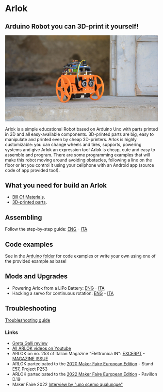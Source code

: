 # Arlok
## Arduino Robot you can 3D-print it yourself!
![Arlok - Maker Faire 2022](./media/MFR2022/arlok_cover_for_mkfr2022.jpg)

Arlok is a simple educational Robot based on Arduino Uno with parts printed in 3D and all easy-available components. 3D-printed parts are big, easy to manipulate and printed even by cheap 3D-printers. Arlok is highly customizable: you can change wheels and tires, supports, powering systems and give Arlok an expression too! Arlok is cheap, cute and easy to assemble and program. There are some programming examples that will make this robot moving around avoiding obstacles, following a line on the floor or let you control it using your cellphone with an Android app (source code of app provided too!).  
  
## What you need for build an Arlok
- [Bill Of Materials](./docs/BOM.md). 
- [3D-printed parts](./cad/stl).  
 
## Assembling
Follow the step-by-step guide: [ENG](./docs/assembly.md) - [ITA](./docs/assembly_ita.md)

## Code examples
See in the [Arduino folder](./arduino) for code examples or write your own using one of the provided example as base!

## Mods and Upgrades
- Powering Arlok from a LiPo Battery: [ENG](./docs/lipo_mod.md) - [ITA](./docs/lipo_mod_ita.md)
- Hacking a servo for continuous rotation: [ENG](./docs/servo_mod.md) - [ITA](./docs/servo_mod_ita.md)

## Troubleshooting
[Troubleshooting guide](./docs/troubleshooting.md)  

### Links
- [Greta Galli review](https://www.youtube.com/watch?v=CbPGWd9I_mA)
- [All ARLOK videos on Youtube](https://tinyurl.com/arlokplaylist) 
- ARLOK on no. 253 of Italian Magazine "Elettronica IN": [EXCERPT](https://www.elettronicain.it/wp-content/uploads/prog_copertina/arlook_il_robot_per_tutti.pdf) -   [MAGAZINE ISSUE](https://www.elettronicain.it/prodotto/n-253-aprile-2021/?tracking=5f004a6ba8be7)
- ARLOK partecipated to the [2020 Maker Faire European Edition](https://makerfairerome.eu/it/espositori/?edition=2020&exhibit=3409) - Stand E57, Project P253
- ARLOK partecipated to the [2022 Maker Faire European Edition](https://makerfairerome.eu/it/espositori/?edition=2022&exhibit=2220093) - Pavillon D.19
- Maker Faire 2022 [Interview by "uno scemo qualunque"](https://www.youtube.com/watch?v=RNEsY1jSlT4&t=576s)
